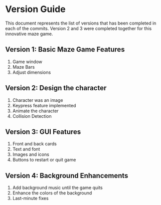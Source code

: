 #  Version Guide #
This document represents the list of versions that has been completed in each of the commits. Version 2 and 3 were completed together for this innovative maze game. 

##  Version 1: Basic Maze Game Features  ##
1. Game window
2. Maze Bars
3. Adjust dimensions 

##  Version 2: Design the character  ##
1. Character was an image 
2. Keypress feature implemented
3. Animate the character
4. Collision Detection

##  Version 3: GUI Features  ##
1. Front and back cards
2. Text and font
3. Images and icons 
4. Buttons to restart or quit game

##  Version 4: Background Enhancements  ##
1. Add background music until the game quits
2. Enhance the colors of the background 
3. Last-minute fixes
